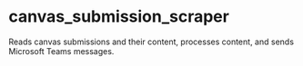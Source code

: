 # canvas_submission_scraper
Reads canvas submissions and their content, processes content, and sends Microsoft Teams messages. 
